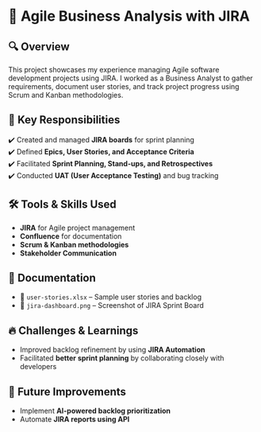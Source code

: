 # 📌 Agile Business Analysis with JIRA  

## 🔍 Overview  
This project showcases my experience managing Agile software development projects using JIRA. I worked as a Business Analyst to gather requirements, document user stories, and track project progress using Scrum and Kanban methodologies.  

## 📌 Key Responsibilities  
✔️ Created and managed **JIRA boards** for sprint planning  
✔️ Defined **Epics, User Stories, and Acceptance Criteria**  
✔️ Facilitated **Sprint Planning, Stand-ups, and Retrospectives**  
✔️ Conducted **UAT (User Acceptance Testing)** and bug tracking  

## 🛠️ Tools & Skills Used  
- **JIRA** for Agile project management  
- **Confluence** for documentation  
- **Scrum & Kanban methodologies**  
- **Stakeholder Communication**  

## 📝 Documentation  
- 📂 `user-stories.xlsx` – Sample user stories and backlog  
- 📂 `jira-dashboard.png` – Screenshot of JIRA Sprint Board  

## 🔥 Challenges & Learnings  
- Improved backlog refinement by using **JIRA Automation**  
- Facilitated **better sprint planning** by collaborating closely with developers  

## 🌟 Future Improvements  
- Implement **AI-powered backlog prioritization**  
- Automate **JIRA reports using API**  
